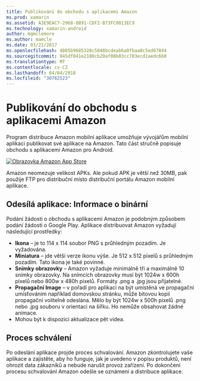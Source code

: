 ```yaml
---
title: Publikování do obchodu s aplikacemi Amazon
ms.prod: xamarin
ms.assetid: A3E9EAC7-2968-8891-CDF2-B73FC0013EC9
ms.technology: xamarin-android
author: mgmclemore
ms.author: mamcle
ms.date: 03/21/2017
ms.openlocfilehash: 4805b9685328c5848bcdeab6a0fbaa0c5ed67844
ms.sourcegitcommit: 945df041e2180cb20af08b83cc703ecd1aedc6b0
ms.translationtype: MT
ms.contentlocale: cs-CZ
ms.lasthandoff: 04/04/2018
ms.locfileid: "30762523"
---
```

# <a name="publishing-to-the-amazon-app-store"></a>Publikování do obchodu s aplikacemi Amazon

Program distribuce Amazon mobilní aplikace umožňuje vývojářům mobilní aplikaci publikovat své aplikace na Amazon. Tato část stručně popisuje obchodu s aplikacemi Amazon pro Android. 

[![Obrazovka Amazon App Store](publishing-to-amazon-images/amazon-app-store.png)](publishing-to-amazon-images/amazon-app-store.png#lightbox)

Amazon neomezuje velikost APKs. Ale pokud APK je větší než 30MB, pak použije FTP pro distribuční místo distribuční portálu Amazon mobilní aplikace.


## <a name="submitting-apps-binary-info"></a>Odesílá aplikace: Informace o binární

Podání žádosti o obchodu s aplikacemi Amazon je podobným způsobem podání žádosti o Google Play. Aplikace distribuovat Amazon vyžadují následující prostředky: 

-   **Ikona** &ndash; je to 114 x 114 soubor PNG s průhledným pozadím. Je vyžadována.
-   **Miniatura** &ndash; jde větší verze ikonu výše. Je 512 x 512 pixelů s průhledným pozadím. Tato ikona je také povinné.
-   **Snímky obrazovky** &ndash; Amazon vyžaduje minimálně tři a maximálně 10 snímky obrazovky. Na snímcích obrazovky musí být 1024w x 600h pixelů nebo 800w x 480h pixelů. Formáty .png a .jpg jsou přijatelné.
-   **Propagační Image** &ndash; v pořadí pro aplikaci na být umístěná ve propagační umísťováním například domovskou stránku, může bitovou kopii propagační volitelně odeslána. Mělo by být 1024w x 500h pixelů .png nebo .jpg souboru v orientaci na šířku. Ho nemůže obsahovat žádné animace.
-  Mohou být k dispozici aktualizace pět videa.



## <a name="approval-process"></a>Proces schválení

Po odeslání aplikace projde proces schvalování.
Amazon zkontrolujete vaše aplikace a zajistěte, aby ho funguje, jak je uvedeno v popisu produktů, není ohrozit data zákazníků a nebude narušit provoz zařízení. Po dokončení procesu schvalování Amazon odešle se oznámení a distribuce aplikace.
